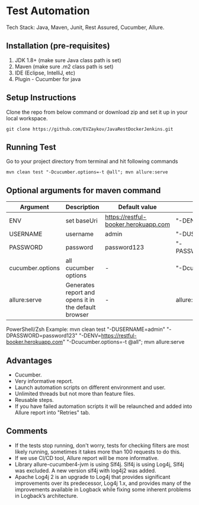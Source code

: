 # Test Automation
Tech Stack: Java, Maven, Junit, Rest Assured, Cucumber, Allure.

Installation (pre-requisites)
-----------------------------
1. JDK 1.8+ (make sure Java class path is set)
2. Maven (make sure .m2 class path is set)
3. IDE (Eclipse, IntelliJ, etc)
4. Plugin - Cucumber for java

Setup Instructions
--------------
Clone the repo from below command or download zip and set it up in your local workspace.
```
git clone https://github.com/EVZaykov/JavaRestDockerJenkins.git
```

Running Test
------------
Go to your project directory from terminal and hit following commands
```
mvn clean test "-Dcucumber.options=-t @all"; mvn allure:serve

```
Optional arguments for maven command
------------------------------------
| Argument          | Description                                           | Default value                         |Example                      |
| ------------------| -------------                                         |---------------------------------------|-----------------------------|
| ENV               | set baseUri                                           | https://restful-booker.herokuapp.com  | "-DENV=https://dev-env.com" |
| USERNAME          | username                                              | admin                                 | "-DUSERNAME=anotherUser"    |
| PASSWORD          | password                                              | password123                           | "-PASSWORD=anotherPassword" |
| cucumber.options  | all cucumber options                                  |-                                      | "-Dcucumber.options=-t @all"|
| allure:serve      | Generates report and opens it in the default browser  |-                                      | allure:serve

PowerShell/Zsh Example: mvn clean test "-DUSERNAME=admin" "-DPASSWORD=password123" "-DENV=https://restful-booker.herokuapp.com" "-Dcucumber.options=-t @all"; mvn allure:serve 

Advantages
----------
- Cucumber.
- Very informative report.
- Launch automation scripts on different environment and user.
- Unlimited threads but not more than feature files.
- Reusable steps.
- If you have failed automation scripts it will be relaunched and added into Allure report into "Retries" tab.

Comments
--------
- If the tests stop running, don't worry, tests for checking filters are most likely running, sometimes it takes more than 100 requests to do this.
- If we use CI/CD tool, Allure report will be more informative.
- Library allure-cucumber4-jvm is using Slf4j. Slf4j is using Log4j, Slf4j was excluded. A new version slf4j with log4j2 was added.
- Apache Log4j 2 is an upgrade to Log4j that provides significant improvements over its predecessor, Log4j 1.x, and provides many of the improvements available in Logback while fixing some inherent problems in Logback’s architecture.





